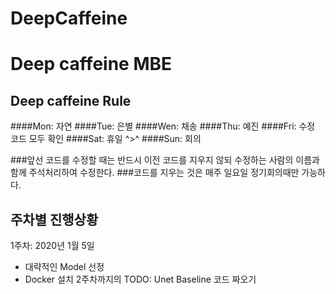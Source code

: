 # DeepCaffeine
Deep caffeine MBE
==================

Deep caffeine Rule
------------------
####Mon: 자연
####Tue: 은별
####Wen: 채송
####Thu: 예진
####Fri: 수정 코드 모두 확인
####Sat: 휴일 ^>^
####Sun: 회의

###앞선 코드를 수정할 때는 반드시 이전 코드를 지우지 않되 수정하는 사람의 이름과 함께 주석처리하여 수정한다.
###코드를 지우는 것은 매주 일요일 정기회의때만 가능하다.

주차별 진행상황
------------
1주차: 2020년 1월 5일 
* 대략적인 Model 선정 
* Docker 설치
2주차까지의 TODO: Unet Baseline 코드 짜오기


